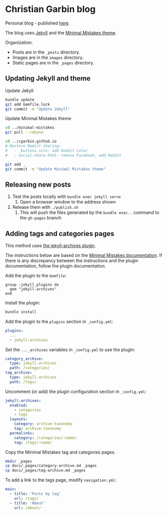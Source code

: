 # Christian Garbin blog

Personal blog - published [here](https://cgarbin.github.io/).

The blog uses [Jekyll](http://jekyllrb.com/) and the [Minimal Mistakes theme](https://mmistakes.github.io/minimal-mistakes/).

Organization:

- Posts are in the `_posts` directory.
- Images are in the `images` directory.
- Static pages are in the `_pages` directory.

## Updating Jekyll and theme

Update Jekyll

```bash
bundle update
git add Gemfile.lock
git commit -m "Update Jekyll"
```

Update Minimal Mistakes theme

```bash
cd ../minimal-mistakes
git pull --rebase

cd ../cgarbin.github.io
# Restore Reditt sharing:
#   - _buttons.scss: add Reddit color
#   - social-share.html: remove Facebook, add Reddit

git add .
git commit -m "Update Minimal Mistakes theme"
```

## Releasing new posts

1. Test the posts locally with `bundle exec jekyll serve`
   1. Open a browser window to the address shown
1. Release them with `./publish.sh`
   1. This will push the files generated by the `bundle exec..` command to the `gh-pages` branch

## Adding tags and categories pages

This method uses [the jekyll-archives plugin](https://github.com/jekyll/jekyll-archives).

The instructions below are based on the [Minimal Mistakes documentation](https://mmistakes.github.io/minimal-mistakes/docs/configuration/#archive-settings). If there is any discrepancy between the instructions and the plugin documentation, follow the plugin documentation.

Add the plugin to the `Gemfile`:

```text
group :jekyll_plugins do
  gem "jekyll-archives"
end
```

Install the plugin:

```bash
bundle install
```

Add the plugin to the `plugins` section in `_config.yml`:

```yaml
plugins:
  ...
  - jekyll-archives
```

Set the `..._archives` variables in `_config.yml` to use the plugin:

```yaml
category_archive:
  type: jekyll-archives
  path: /categories/
tag_archive:
  type: jekyll-archives
  path: /tags/
```

Uncomment (or add) the plugin configuration section in `_config.yml`:

```yaml
jekyll-archives:
  enabled:
    - categories
    - tags
  layouts:
    category: archive-taxonomy
    tag: archive-taxonomy
  permalinks:
    category: /categories/:name/
    tag: /tags/:name/
```

Copy the Minimal Mistakes tag and categories pages.

```bash
mkdir _pages
cp docs/_pages/category-archive.md _pages
cp docs/_pages/tag-archive.md _pages
```

To add a link to the tags page, modify `navigation.yml`:

```yaml
main:
  - title: 'Posts by tag'
    url: /tags/
  - title: 'About'
    url: /about/
```
